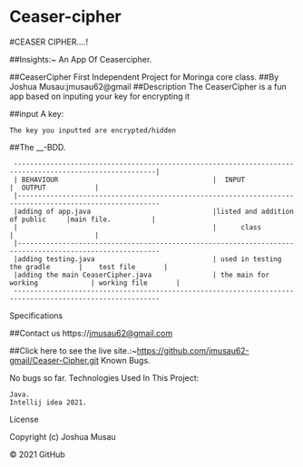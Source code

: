 # Ceaser-cipher
#CEASER CIPHER....!

##Insights:~ An App Of Ceasercipher.

##CeaserCipher First Independent Project for Moringa core class. ##By Joshua Musau:jmusau62@gmail ##Description The CeaserCipher is a fun app based on inputing your key for encrypting it

##input A key:

    The key you inputted are encrypted/hidden

##The __-BDD.

     ---------------------------------------------------------------------------------------------------------|
     | BEHAVIOUR                                      |  INPUT                           |  OUTPUT            |
     |---------------------------------------------------------------------------------------------------------
     |adding of app.java                              |listed and addition of public     |main file.          |
     |                                                |      class                       |                    |
     |---------------------------------------------------------------------------------------------------------
     |adding testing.java                             | used in testing the gradle       |    test file       |
     |adding the main CeaserCipher.java               | the main for working             | working file       |
     ----------------------------------------------------------------------------------------------------------

Specifications

##Contact us https://jmusau62@gmail.com

##Click here to see the live site.:~https://github.com/jmusau62-gmail/Ceaser-Cipher.git
Known Bugs.

No bugs so far.
Technologies Used In This Project:

    Java.
    Intellij idea 2021.

License

Copyright (c) Joshua Musau

© 2021 GitHub
